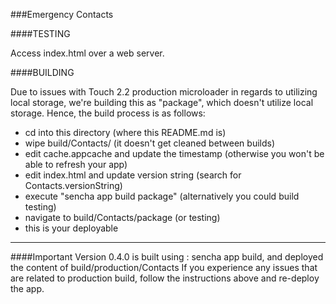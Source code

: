###Emergency Contacts


####TESTING

Access index.html over a web server.

####BUILDING

Due to issues with Touch 2.2 production microloader in regards to utilizing local storage,
we're building this as "package", which doesn't utilize local storage. Hence, the build process is as follows:

* cd into this directory (where this README.md is)
* wipe build/Contacts/ (it doesn't get cleaned between builds)
* edit cache.appcache and update the timestamp (otherwise you won't be able to refresh your app)
* edit index.html and update version string (search for Contacts.versionString)
* execute "sencha app build package" (alternatively you could build testing)
* navigate to build/Contacts/package (or testing)
* this is your deployable


--------
####Important
Version 0.4.0 is built using : sencha app build, and deployed the content of build/production/Contacts
If you experience any issues that are related to production build, follow the instructions above and re-deploy the app.